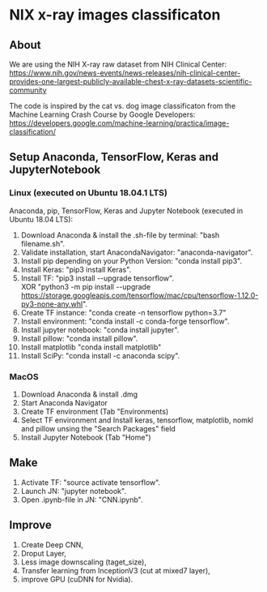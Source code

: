 # NIX x-ray images classificaton

## About
We are using the NIH X-ray raw dataset from  NIH Clinical Center:
https://www.nih.gov/news-events/news-releases/nih-clinical-center-provides-one-largest-publicly-available-chest-x-ray-datasets-scientific-community

The code is inspired by the cat vs. dog image classificaton from the Machine Learning Crash Course by Google Developers:
https://developers.google.com/machine-learning/practica/image-classification/


## Setup Anaconda, TensorFlow, Keras and JupyterNotebook

### Linux (executed on Ubuntu 18.04.1 LTS)
Anaconda, pip, TensorFlow, Keras and Jupyter Notebook (executed in Ubuntu 18.04 LTS):
1.  Download Anaconda & install the .sh-file by terminal:          "bash filename.sh".
2.  Validate installation, start AnacondaNavigator:                "anaconda-navigator".
3.  Install pip depending on your Python Version:                  "conda install pip3".
4.  Install Keras: 	                                               "pip3 install Keras".
5.  Install TF:                                                    "pip3 install --upgrade tensorflow".  
XOR "python3 -m pip install --upgrade https://storage.googleapis.com/tensorflow/mac/cpu/tensorflow-1.12.0-py3-none-any.whl".
6.  Create TF instance:                                            "conda create -n tensorflow python=3.7" 
7.  Install environment:                                           "conda install -c conda-forge tensorflow". 
8.  Install jupyter notebook:                                      "conda install jupyter".
9.  Install pillow:                                                "conda install pillow".
10. Install matplotlib                                             "conda install matplotlib"
11. Install SciPy:                                                 "conda install -c anaconda scipy".

### MacOS
1. Download Anaconda & install .dmg
2. Start Anaconda Navigator
3. Create TF environment (Tab "Environments)
4. Select TF environment and Install keras, tensorflow, matplotlib, nomkl and pillow unsing the "Search Packages" field
5. Install Jupyter Notebook (Tab "Home")


## Make
1. Activate TF:                                                   "source activate tensorflow". 
2. Launch JN:                                                     "jupyter notebook".
3. Open .ipynb-file in JN:                                         "CNN.ipynb".


## Improve
1. Create Deep CNN,
2. Droput Layer, 
3. Less image downscaling (taget_size), 
4. Transfer learning from InceptionV3 (cut at mixed7 layer), 
5. improve GPU (cuDNN for Nvidia). 
